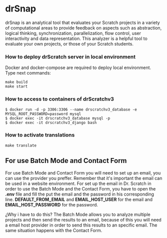 drSnap
=========

drSnap is an analytical tool that evaluates your Scratch projects in a variety of computational areas to provide feedback on aspects such as abstraction, logical thinking, synchronization, parallelization, flow control, user interactivity and data representation. This analyzer is a helpful tool to evaluate your own projects, or those of your Scratch students.



### How to deploy drScratch server in local environment
Docker and docker-compose are required to deploy local environment. Type next commands:

```console
make build
make start
```

### How to access to containers of drScratchv3
```console
$ docker run -d -p 3306:3306 --name drscratchv3_database -e MYSQL_ROOT_PASSWORD=password mysql
$ docker exec -it drscratchv3_database mysql -p
$ docker exec -it drscratchv3_django bash
```

### How to activate translations
```console
make translate
```
## For use Batch Mode and Contact Form
For use Batch Mode and Contact Form you will need to set up an email, you can use the provider you preffer. Remember that it's important the email can be used in a website environment. For set up the email in Dr. Scratch in order to use the Batch Mode and the Contact Form, you have to open the **.env** file and fill the put the email and the password in his corresponding line. **DEFAULT_FROM_EMAIL** and **EMAIL_HOST_USER** for the email and **EMAIL_HOST_PASSWORD** for the password.  

¿Why i have to do this?
The Batch Mode allows you to analyze multiple projects and then send the results to an email, because of this you will need a email host provider in order to send this results to an specific email. The same situation happens with the Contact Form.
